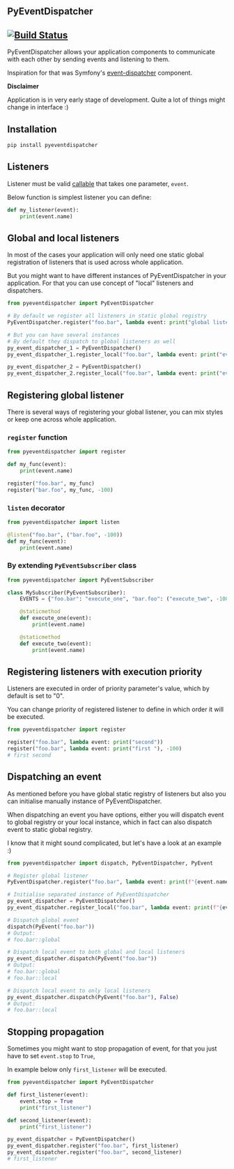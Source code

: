 PyEventDispatcher
---

[![Build Status](https://travis-ci.org/whisller/pyeventdispatcher.svg?branch=master)](https://travis-ci.org/whisller/pyeventdispatcher)
---

PyEventDispatcher allows your application components to communicate with each
other by sending events and listening to them.

Inspiration for that was Symfony's [event-dispatcher](https://symfony.com/doc/current/components/event_dispatcher.html) component.

**Disclaimer**

Application is in very early stage of development. Quite a lot of things might change in interface :)

## Installation
```bash
pip install pyeventdispatcher
```

## Listeners
Listener must be valid [callable](https://docs.python.org/3/library/functions.html#callable) that takes one parameter, `event`.

Below function is simplest listener you can define:
```python
def my_listener(event):
    print(event.name)
``` 

## Global and local listeners
In most of the cases your application will only need one static global registration of listeners that is used across
whole application.

But you might want to have different instances of PyEventDispatcher in your application. 
For that you can use concept of "local" listeners and dispatchers.

```python
from pyeventdispatcher import PyEventDispatcher

# By default we register all listeners in static global registry
PyEventDispatcher.register("foo.bar", lambda event: print("global listener"))

# But you can have several instances
# By default they dispatch to global listeners as well
py_event_dispatcher_1 = PyEventDispatcher()
py_event_dispatcher_1.register_local("foo.bar", lambda event: print("event dispatcher 1"))

py_event_dispatcher_2 = PyEventDispatcher()
py_event_dispatcher_2.register_local("foo.bar", lambda event: print("event dispatcher 2"))
```

## Registering global listener
There is several ways of registering your global listener, you can mix styles or keep one across whole application.

### `register` function
```python
from pyeventdispatcher import register

def my_func(event):
    print(event.name)

register("foo.bar", my_func)
register("bar.foo", my_func, -100)
```

### `listen` decorator
```python
from pyeventdispatcher import listen

@listen("foo.bar", ("bar.foo", -100))
def my_func(event):
    print(event.name)
```

### By extending `PyEventSubscriber` class
```python
from pyeventdispatcher import PyEventSubscriber

class MySubscriber(PyEventSubscriber):
    EVENTS = {"foo.bar": "execute_one", "bar.foo": ("execute_two", -100)}

    @staticmethod
    def execute_one(event):
        print(event.name)

    @staticmethod
    def execute_two(event):
        print(event.name)
```

## Registering listeners with execution priority
Listeners are executed in order of priority parameter's value, which by default is set to "0".

You can change priority of registered listener to define in which order it will be executed.

```python
from pyeventdispatcher import register

register("foo.bar", lambda event: print("second"))
register("foo.bar", lambda event: print("first "), -100)
# first second
```

## Dispatching an event
As mentioned before you have global static registry of listeners but also you can initialise manually instance of
PyEventDispatcher. 

When dispatching an event you have options, either you will dispatch event to global registry or your local instance, 
which in fact can also dispatch event to static global registry. 

I know that it might sound complicated, but let's have a look at an example :)

```python
from pyeventdispatcher import dispatch, PyEventDispatcher, PyEvent

# Register global listener
PyEventDispatcher.register("foo.bar", lambda event: print(f"{event.name}::global"))

# Initialise separated instance of PyEventDispatcher
py_event_dispatcher = PyEventDispatcher()
py_event_dispatcher.register_local("foo.bar", lambda event: print(f"{event.name}::local"))

# Dispatch global event
dispatch(PyEvent("foo.bar"))
# Output: 
# foo.bar::global

# Dispatch local event to both global and local listeners
py_event_dispatcher.dispatch(PyEvent("foo.bar"))
# Output: 
# foo.bar::global
# foo.bar::local

# Dispatch local event to only local listeners
py_event_dispatcher.dispatch(PyEvent("foo.bar"), False)
# Output:
# foo.bar::local
```

## Stopping propagation
Sometimes you might want to stop propagation of event, for that you just have to set `event.stop` to `True`,

In example below only `first_listener` will be executed.

```python
from pyeventdispatcher import PyEventDispatcher

def first_listener(event):
    event.stop = True
    print("first_listener")

def second_listener(event):
    print("first_listener")

py_event_dispatcher = PyEventDispatcher()
py_event_dispatcher.register("foo.bar", first_listener)
py_event_dispatcher.register("foo.bar", second_listener)
# first_listener
```